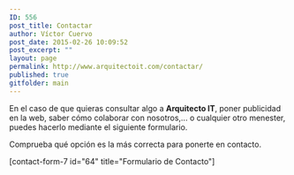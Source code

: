 ```yaml
---
ID: 556
post_title: Contactar
author: Víctor Cuervo
post_date: 2015-02-26 10:09:52
post_excerpt: ""
layout: page
permalink: http://www.arquitectoit.com/contactar/
published: true
gitfolder: main
---
```

En el caso de que quieras consultar algo a **Arquitecto IT**, poner publicidad en la web, saber cómo colaborar con nosotros,... o cualquier otro menester, puedes hacerlo mediante el siguiente formulario.

Comprueba qué opción es la más correcta para ponerte en contacto.

[contact-form-7 id="64" title="Formulario de Contacto"]
